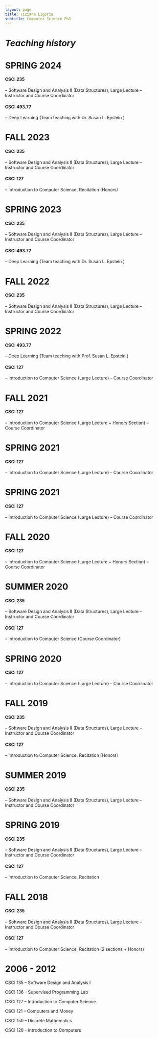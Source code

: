```yaml
---
layout: page
title: Tiziana Ligorio
subtitle: Computer Science PhD
---
```

# *Teaching history*


# SPRING 2024

#### CSCI 235
– Software Design and Analysis II  (Data Structures), Large Lecture
– Instructor and Course Coordinator

#### CSCI 493.77
– Deep Learning (Team teaching with Dr. Susan L. Epstein )



# FALL 2023

#### CSCI 235
– Software Design and Analysis II  (Data Structures), Large Lecture
– Instructor and Course Coordinator

#### CSCI 127
– Introduction to Computer Science, Recitation  (Honors)



# SPRING 2023

#### CSCI 235
– Software Design and Analysis II  (Data Structures), Large Lecture
– Instructor and Course Coordinator

#### CSCI 493.77
– Deep Learning (Team teaching with Dr. Susan L. Epstein )




# FALL 2022

#### CSCI 235
– Software Design and Analysis II  (Data Structures), Large Lecture
– Instructor and Course Coordinator




# SPRING 2022


#### CSCI 493.77
– Deep Learning (Team teaching with Prof. Susan L. Epstein )


#### CSCI 127
– Introduction to Computer Science  (Large Lecture)
– Course Coordinator




# FALL 2021

#### CSCI 127
– Introduction to Computer Science  (Large Lecture + Honors Section)
– Course Coordinator




 
# SPRING 2021

#### CSCI 127
– Introduction to Computer Science  (Large Lecture)
– Course Coordinator




# SPRING 2021

#### CSCI 127
– Introduction to Computer Science  (Large Lecture)
– Course Coordinator




# FALL 2020
 
#### CSCI 127
– Introduction to Computer Science  (Large Lecture + Honors Section)
– Course Coordinator




# SUMMER 2020
 
#### CSCI 235
– Software Design and Analysis II  (Data Structures), Large Lecture
– Instructor and Course Coordinator

#### CSCI 127
– Introduction to Computer Science (Course Coordinator)





# SPRING 2020

#### CSCI 127
– Introduction to Computer Science  (Large Lecture)
– Course Coordinator




# FALL 2019

#### CSCI 235
– Software Design and Analysis II  (Data Structures), Large Lecture
– Instructor and Course Coordinator

#### CSCI 127
– Introduction to Computer Science, Recitation  (Honors)




# SUMMER 2019

#### CSCI 235
– Software Design and Analysis II  (Data Structures), Large Lecture
– Instructor and Course Coordinator





# SPRING 2019

#### CSCI 235
– Software Design and Analysis II  (Data Structures), Large Lecture
– Instructor and Course Coordinator

#### CSCI 127
– Introduction to Computer Science, Recitation




# FALL 2018

#### CSCI 235
– Software Design and Analysis II  (Data Structures), Large Lecture
– Instructor and Course Coordinator

#### CSCI 127
– Introduction to Computer Science, Recitation  (2 sections + Honors)





# 2006 - 2012

CSCI 135
– Software Design and Analysis I

CSCI 136
– Supervised Programming Lab

CSCI 127
– Introduction to Computer Science

CSCI 121
– Computers and Money

CSCI 150
– Discrete Mathematics

CSCI 120
– Introduction to Computers
